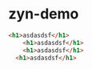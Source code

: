 # zyn-demo

```html
<h1>asdasdsf</h1>
    <h1>asdasdsf</h1>
  	<h1>asdasdsf</h1>
  <h1>asdasdsf</h1>
```
